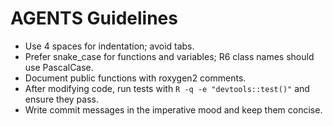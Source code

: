 # AGENTS Guidelines

- Use 4 spaces for indentation; avoid tabs.
- Prefer snake_case for functions and variables; R6 class names should use PascalCase.
- Document public functions with roxygen2 comments.
- After modifying code, run tests with `R -q -e "devtools::test()"` and ensure they pass.
- Write commit messages in the imperative mood and keep them concise.
